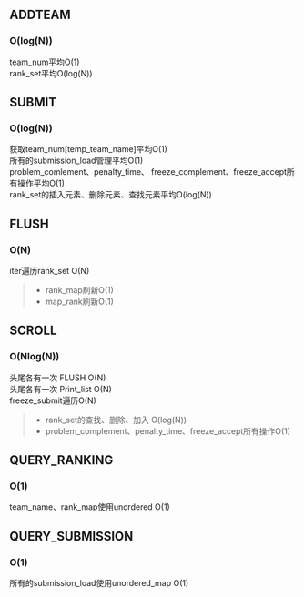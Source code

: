 ## ADDTEAM
### O(log(N))
team_num平均O(1)  
rank_set平均O(log(N))

## SUBMIT
### O(log(N))
获取team_num[temp_team_name]平均O(1)  
所有的submission_load管理平均O(1)  
problem_comlement、penalty_time、  freeze_complement、freeze_accept所有操作平均O(1)  
rank_set的插入元素、删除元素、查找元素平均O(log(N))

## FLUSH
### O(N)
iter遍历rank_set O(N)
> * rank_map刷新O(1)  
> * map_rank刷新O(1)  

## SCROLL
### O(Nlog(N))
头尾各有一次 FLUSH O(N)   
头尾各有一次 Print_list O(N)  
freeze_submit遍历O(N) 
> * rank_set的查找、删除、加入 O(log(N)) 
> * problem_complement、penalty_time、freeze_accept所有操作O(1)

## QUERY_RANKING
### O(1)
team_name、rank_map使用unordered O(1)

## QUERY_SUBMISSION
### O(1)
所有的submission_load使用unordered_map O(1)